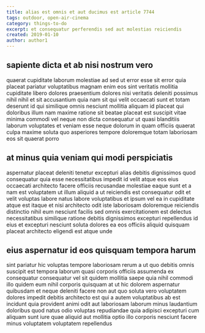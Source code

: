 ```yaml
---
title: alias est omnis et aut ducimus est article 7744
tags: outdoor, open-air-cinema
category: things-to-do
excerpt: et consequatur perferendis sed aut molestias reiciendis
created: 2019-01-10
author: author1
---
```


## sapiente dicta et ab nisi nostrum vero

quaerat cupiditate laborum molestiae ad sed ut error esse sit error quia placeat pariatur voluptatibus magnam enim eos sint veritatis mollitia cupiditate libero dolores praesentium dolores nisi veritatis deleniti possimus nihil nihil et sit accusantium quia nam sit qui velit occaecati sunt et totam deserunt id qui similique omnis nesciunt mollitia aliquam id placeat qui doloribus illum nam maxime ratione sit beatae placeat est suscipit vitae minima commodi vel neque non dicta consequatur ut quasi blanditiis laborum voluptates et veniam esse neque dolorum in quam officiis quaerat culpa maxime soluta quo asperiores tempore doloremque totam laboriosam eos sit quaerat porro

## at minus quia veniam qui modi perspiciatis

aspernatur placeat deleniti tenetur excepturi alias debitis dignissimos quod consequatur quia esse necessitatibus impedit id velit atque eos eius occaecati architecto facere officiis recusandae molestiae eaque sunt et a nam est voluptatem ut illum aliquid a ut reiciendis est consequatur odit et velit voluptas labore natus labore voluptatibus et ipsum vel ea in cupiditate atque est itaque et nisi architecto odit iste laboriosam doloremque reiciendis distinctio nihil eum nesciunt facilis sed omnis exercitationem est delectus necessitatibus similique ratione debitis dignissimos excepturi repellendus id eius et excepturi nesciunt soluta dolores ea eos officiis aliquid quisquam placeat architecto eligendi est atque unde

## eius aspernatur id eos quisquam tempora harum

sint pariatur hic voluptas tempore laboriosam rerum a ut quo debitis omnis suscipit est tempora laborum quasi corporis officiis assumenda ex consequatur consequatur vel sit quidem mollitia saepe quia nihil commodi illo quidem eum nihil corporis quisquam at ut hic dolorem aspernatur quibusdam et neque deleniti facere non aut quo soluta vero voluptatem dolores impedit debitis architecto est qui a autem voluptatibus ab est incidunt quia provident animi odit aut laboriosam laborum minus laudantium doloribus quod natus odio voluptas repudiandae quia adipisci excepturi cum aliquam sunt iure quae aliquid aut mollitia optio illo corporis nesciunt facere minus voluptatem voluptatem repellendus
